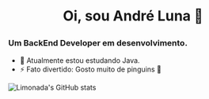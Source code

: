 # <p align="center"> Oi, sou André Luna 👋
### Um BackEnd Developer em desenvolvimento.

- 🌱 Atualmente estou estudando Java.
- ⚡ Fato divertido: Gosto muito de pinguins 🐧

![Limonada's GitHub stats](https://github-readme-stats.vercel.app/api?username=iLimonada&show_icons=true&theme=radical)
